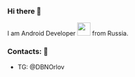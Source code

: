 ### Hi there 👋

 I am Android Developer <img src="https://media.giphy.com/media/WUlplcMpOCEmTGBtBW/giphy.gif" width="30"> from Russia.
  
### Contacts: 💬
 - TG: @DBNOrlov
 
<!--
**OrlovEgor/OrlovEgor** is a ✨ _special_ ✨ repository because its `README.md` (this file) appears on your GitHub profile.

Here are some ideas to get you started:

- 🔭 I’m currently working on ...
- 🌱 I’m currently learning ...
- 👯 I’m looking to collaborate on ...
- 🤔 I’m looking for help with ...
- 💬 Ask me about ...
- 📫 How to reach me: ...
- 😄 Pronouns: ...
- ⚡ Fun fact: ...
-->

